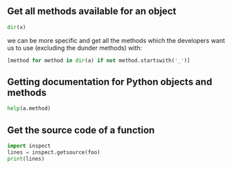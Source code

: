 ## Get all methods available for an object

```python
dir(x)
```
we can be more specific and get all the methods which
the developers want us to use (excluding the dunder methods)
with:

```python
[method for method in dir(a) if not method.startswith('_')]
```

## Getting documentation for Python objects and methods

```python
help(a.method)
```

## Get the source code of a function


```python
import inspect
lines = inspect.getsource(foo)
print(lines)
```
